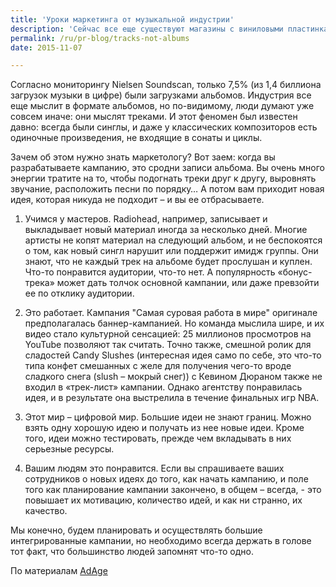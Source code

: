 ```yaml
---
title: 'Уроки маркетинга от музыкальной индустрии'
description: 'Сейчас все еще существуют магазины с виниловыми пластинками. Эта игра на чувстве ностальгии, и конечно, у такой продукции есть покупатель, но как сильно это отличается от современной музыкальной индустрии.'
permalink: /ru/pr-blog/tracks-not-albums
date: 2015-11-07

---
```


Согласно мониторингу  Nielsen Soundscan, только 7,5% (из 1,4 биллиона загрузок музыки в цифре) были загрузками альбомов. Индустрия все еще мыслит в формате альбомов, но по-видимому, люди думают уже совсем иначе: они мыслят треками. И этот феномен был известен давно: всегда были синглы, и даже у классических композиторов есть одиночные произведения, не входящие в сонаты и циклы.

Зачем об этом нужно знать маркетологу? Вот заем: когда вы разрабатываете кампанию, это сродни записи альбома. Вы очень много энергии тратите на то, чтобы подогнать треки друг к другу, выровнять звучание, расположить песни по порядку… А потом вам приходит новая идея, которая никуда не подходит – и вы ее отбрасываете.

1. Учимся у мастеров.  Radiohead, например, записывает и выкладывает новый материал иногда за несколько дней. Многие артисты не копят материал на следующий альбом, и не беспокоятся о том, как новый сингл нарушит или поддержит имидж группы. Они знают, что не каждый трек на альбоме будет прослушан и куплен. Что-то понравится аудитории, что-то нет. А популярность «бонус-трека» может дать толчок основной кампании, или даже превзойти ее по отклику аудитории.

2. Это работает. Кампания  "Самая суровая работа в мире"  оригинале предполагалась баннер-кампанией. Но команда мыслила шире, и их видео стало культурной сенсацией: 25 миллионов просмотров на YouTube позволяют так считать.  Точно также, смешной ролик для сладостей Candy Slushes (интересная идея само по себе, это что-то типа конфет смешанных с желе для получения чего-то вроде сладкого снега (slush – мокрый снег)) с Кевином Дюраном также не входил в «трек-лист» кампании. Однако агентству понравилась идея, и в результате она выстрелила   в течение финальных игр  NBA.

3. Этот мир – цифровой мир.  Большие идеи не знают границ. Можно взять одну хорошую идею и получать из нее новые идеи. Кроме того, идеи можно тестировать, прежде чем вкладывать в них серьезные ресурсы.

4. Вашим людям это понравится.  Если вы спрашиваете ваших сотрудников о новых идеях до того, как начать кампанию, и поле того как планирование кампании закончено, в общем – всегда, - это повышает их мотивацию, количество идей, и как ни странно, их качество.

Мы конечно, будем планировать и осуществлять большие интегрированные кампании, но необходимо всегда держать в голове тот факт, что большинство людей запомнят что-то одно.

По материалам <a href="https://adage.com/article/agency-viewpoint/agencies-learn-music-industry/301373/">AdAge</a>

